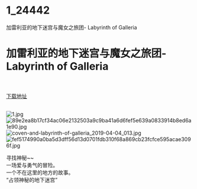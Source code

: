 # 1_24442
加雷利亚的地下迷宫与魔女之旅团- Labyrinth of Galleria
# 加雷利亚的地下迷宫与魔女之旅团- Labyrinth of Galleria
 <br/></br>
[下载地址](https://www.switch520.cc/article/24442 "下载地址")
<br/></br>

<p><img title="1.jpg" src="https://www.switch520.cc/muke_img/2021_11_11_1a37576cee412.jpg" alt="1.jpg"><br>
<img title="89e2ea8b17cf34ac06e2132503a9c9ba41a6d6fef5e639a0833914b8ed6a1e90.jpg" src="https://www.switch520.cc/muke_img/2021_11_11_a061361d7bc2e.jpg" alt="89e2ea8b17cf34ac06e2132503a9c9ba41a6d6fef5e639a0833914b8ed6a1e90.jpg"><br>
<img title="coven-and-labyrinth-of-galleria_2019-04-04_013.jpg" src="https://www.switch520.cc/muke_img/2021_11_11_d73754831980c.jpg" alt="coven-and-labyrinth-of-galleria_2019-04-04_013.jpg"><br>
<img title="fef5174990a0ba5d3dff56d13d0701fdb310f68a869cb23fcfce595acae3096f.jpg" src="https://www.switch520.cc/muke_img/2021_11_11_f6f5302221a11.jpg" alt="fef5174990a0ba5d3dff56d13d0701fdb310f68a869cb23fcfce595acae3096f.jpg"></p>
<p>寻找神秘~~<br>
一场爱与勇气的冒险。<br>
一个不在这里的地方的故事。<br>
“占领神秘的地下迷宫”</p>
<h2></h2>



